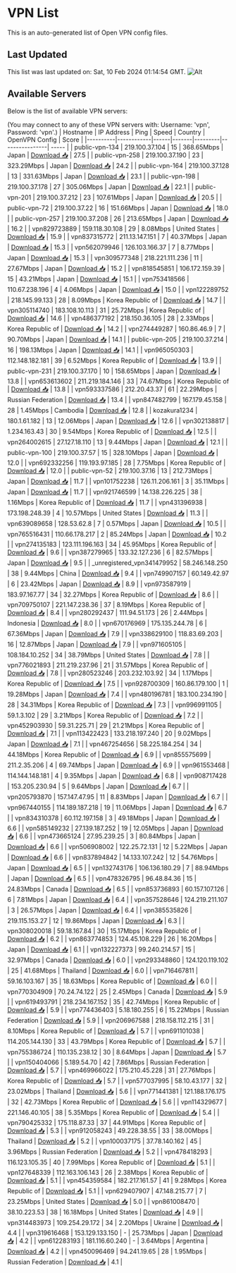# VPN List

This is an auto-generated list of Open VPN config files.

## Last Updated

This list was last updated on: Sat, 10 Feb 2024 01:14:54 GMT.
![Alt](https://repobeats.axiom.co/api/embed/186b98318ef1479477931607c1ad7d823f12451f.svg "Repobeats analytics image")

## Available Servers

Below is the list of available VPN servers:

(You may connect to any of these VPN servers with: Username: 'vpn', Password: 'vpn'.)
| Hostname | IP Address | Ping | Speed | Country | OpenVPN Config | Score |
|----------|------------|------|-------|---------|----------------| ----- |
| public-vpn-134 | 219.100.37.104 | 15 | 368.65Mbps | Japan | [Download 📥](./configs/server_0_JP.ovpn) | 27.5 |
| public-vpn-258 | 219.100.37.190 | 23 | 323.29Mbps | Japan | [Download 📥](./configs/server_1_JP.ovpn) | 24.2 |
| public-vpn-164 | 219.100.37.128 | 13 | 331.63Mbps | Japan | [Download 📥](./configs/server_2_JP.ovpn) | 23.1 |
| public-vpn-198 | 219.100.37.178 | 27 | 305.06Mbps | Japan | [Download 📥](./configs/server_3_JP.ovpn) | 22.1 |
| public-vpn-201 | 219.100.37.212 | 23 | 107.61Mbps | Japan | [Download 📥](./configs/server_4_JP.ovpn) | 20.5 |
| public-vpn-72 | 219.100.37.22 | 16 | 151.66Mbps | Japan | [Download 📥](./configs/server_5_JP.ovpn) | 18.0 |
| public-vpn-257 | 219.100.37.208 | 26 | 213.65Mbps | Japan | [Download 📥](./configs/server_6_JP.ovpn) | 16.2 |
| vpn829723889 | 159.118.30.108 | 29 | 8.08Mbps | United States | [Download 📥](./configs/server_7_US.ovpn) | 15.9 |
| vpn837315772 | 211.13.147.151 | 7 | 40.37Mbps | Japan | [Download 📥](./configs/server_8_JP.ovpn) | 15.3 |
| vpn562079946 | 126.103.166.37 | 7 | 8.77Mbps | Japan | [Download 📥](./configs/server_9_JP.ovpn) | 15.3 |
| vpn309577348 | 218.221.111.236 | 11 | 27.67Mbps | Japan | [Download 📥](./configs/server_10_JP.ovpn) | 15.2 |
| vpn818545851 | 106.172.159.39 | 15 | 43.21Mbps | Japan | [Download 📥](./configs/server_11_JP.ovpn) | 15.1 |
| vpn753418566 | 110.67.238.196 | 4 | 4.06Mbps | Japan | [Download 📥](./configs/server_12_JP.ovpn) | 15.0 |
| vpn122289752 | 218.145.99.133 | 28 | 8.09Mbps | Korea Republic of | [Download 📥](./configs/server_13_KR.ovpn) | 14.7 |
| vpn305114740 | 183.108.10.113 | 31 | 25.72Mbps | Korea Republic of | [Download 📥](./configs/server_14_KR.ovpn) | 14.6 |
| vpn486377192 | 218.150.36.105 | 28 | 2.33Mbps | Korea Republic of | [Download 📥](./configs/server_15_KR.ovpn) | 14.2 |
| vpn274449287 | 160.86.46.9 | 7 | 90.70Mbps | Japan | [Download 📥](./configs/server_16_JP.ovpn) | 14.1 |
| public-vpn-205 | 219.100.37.214 | 16 | 198.13Mbps | Japan | [Download 📥](./configs/server_17_JP.ovpn) | 14.1 |
| vpn965050303 | 112.148.182.181 | 39 | 6.52Mbps | Korea Republic of | [Download 📥](./configs/server_18_KR.ovpn) | 13.9 |
| public-vpn-231 | 219.100.37.170 | 10 | 158.65Mbps | Japan | [Download 📥](./configs/server_19_JP.ovpn) | 13.8 |
| vpn653613602 | 211.219.184.146 | 33 | 74.67Mbps | Korea Republic of | [Download 📥](./configs/server_20_KR.ovpn) | 13.8 |
| vpn593337586 | 212.20.43.37 | 61 | 22.29Mbps | Russian Federation | [Download 📥](./configs/server_21_RU.ovpn) | 13.4 |
| vpn847482799 | 167.179.45.158 | 28 | 1.45Mbps | Cambodia | [Download 📥](./configs/server_22_KH.ovpn) | 12.8 |
| kozakura1234 | 180.1.61.182 | 13 | 12.06Mbps | Japan | [Download 📥](./configs/server_23_JP.ovpn) | 12.6 |
| vpn302138817 | 1.234.163.43 | 30 | 9.54Mbps | Korea Republic of | [Download 📥](./configs/server_24_KR.ovpn) | 12.5 |
| vpn264002615 | 27.127.18.110 | 13 | 9.44Mbps | Japan | [Download 📥](./configs/server_25_JP.ovpn) | 12.1 |
| public-vpn-100 | 219.100.37.57 | 15 | 328.10Mbps | Japan | [Download 📥](./configs/server_26_JP.ovpn) | 12.0 |
| vpn692332256 | 119.193.97.185 | 28 | 7.75Mbps | Korea Republic of | [Download 📥](./configs/server_27_KR.ovpn) | 12.0 |
| public-vpn-52 | 219.100.37.16 | 13 | 212.73Mbps | Japan | [Download 📥](./configs/server_28_JP.ovpn) | 11.7 |
| vpn101752238 | 126.11.206.161 | 3 | 35.11Mbps | Japan | [Download 📥](./configs/server_29_JP.ovpn) | 11.7 |
| vpn921746599 | 14.138.226.225 | 38 | 1.16Mbps | Korea Republic of | [Download 📥](./configs/server_30_KR.ovpn) | 11.7 |
| vpn431396938 | 173.198.248.39 | 4 | 10.57Mbps | United States | [Download 📥](./configs/server_31_US.ovpn) | 11.3 |
| vpn639089658 | 128.53.62.8 | 7 | 0.57Mbps | Japan | [Download 📥](./configs/server_32_JP.ovpn) | 10.5 |
| vpn765516431 | 110.66.178.217 | 2 | 85.24Mbps | Japan | [Download 📥](./configs/server_33_JP.ovpn) | 10.2 |
| vpn274135183 | 123.111.196.163 | 34 | 45.95Mbps | Korea Republic of | [Download 📥](./configs/server_34_KR.ovpn) | 9.6 |
| vpn387279965 | 133.32.127.236 | 6 | 82.57Mbps | Japan | [Download 📥](./configs/server_35_JP.ovpn) | 9.5 |
| _unregistered_vpn341479952 | 58.246.148.250 | 38 | 9.44Mbps | China | [Download 📥](./configs/server_36_CN.ovpn) | 9.4 |
| vpn749907157 | 60.149.42.97 | 6 | 23.42Mbps | Japan | [Download 📥](./configs/server_37_JP.ovpn) | 8.9 |
| vpn973587919 | 183.97.167.77 | 34 | 32.27Mbps | Korea Republic of | [Download 📥](./configs/server_38_KR.ovpn) | 8.6 |
| vpn709750107 | 221.147.238.36 | 37 | 8.19Mbps | Korea Republic of | [Download 📥](./configs/server_39_KR.ovpn) | 8.4 |
| vpn280292437 | 111.94.51.173 | 26 | 2.44Mbps | Indonesia | [Download 📥](./configs/server_40_ID.ovpn) | 8.0 |
| vpn670176969 | 175.135.244.78 | 6 | 67.36Mbps | Japan | [Download 📥](./configs/server_41_JP.ovpn) | 7.9 |
| vpn338629100 | 118.83.69.203 | 16 | 12.87Mbps | Japan | [Download 📥](./configs/server_42_JP.ovpn) | 7.9 |
| vpn971605105 | 108.184.10.252 | 34 | 38.79Mbps | United States | [Download 📥](./configs/server_43_US.ovpn) | 7.8 |
| vpn776021893 | 211.219.237.96 | 21 | 31.57Mbps | Korea Republic of | [Download 📥](./configs/server_44_KR.ovpn) | 7.8 |
| vpn280523246 | 203.232.103.92 | 34 | 1.17Mbps | Korea Republic of | [Download 📥](./configs/server_45_KR.ovpn) | 7.5 |
| vpn928700309 | 160.86.179.100 | 1 | 19.28Mbps | Japan | [Download 📥](./configs/server_46_JP.ovpn) | 7.4 |
| vpn480196781 | 183.100.234.190 | 28 | 34.31Mbps | Korea Republic of | [Download 📥](./configs/server_47_KR.ovpn) | 7.3 |
| vpn996991105 | 59.1.3.102 | 29 | 3.21Mbps | Korea Republic of | [Download 📥](./configs/server_48_KR.ovpn) | 7.2 |
| vpn452903930 | 59.31.225.71 | 29 | 21.21Mbps | Korea Republic of | [Download 📥](./configs/server_49_KR.ovpn) | 7.1 |
| vpn113422423 | 133.218.197.240 | 20 | 9.02Mbps | Japan | [Download 📥](./configs/server_50_JP.ovpn) | 7.1 |
| vpn467254656 | 58.225.184.254 | 34 | 44.18Mbps | Korea Republic of | [Download 📥](./configs/server_51_KR.ovpn) | 6.9 |
| vpn855575699 | 211.2.35.206 | 4 | 69.74Mbps | Japan | [Download 📥](./configs/server_52_JP.ovpn) | 6.9 |
| vpn961553468 | 114.144.148.181 | 4 | 9.35Mbps | Japan | [Download 📥](./configs/server_53_JP.ovpn) | 6.8 |
| vpn908717428 | 153.205.230.94 | 5 | 9.64Mbps | Japan | [Download 📥](./configs/server_54_JP.ovpn) | 6.7 |
| vpn205793870 | 157.147.47.95 | 11 | 8.83Mbps | Japan | [Download 📥](./configs/server_55_JP.ovpn) | 6.7 |
| vpn967440155 | 114.189.187.218 | 19 | 11.06Mbps | Japan | [Download 📥](./configs/server_56_JP.ovpn) | 6.7 |
| vpn834310378 | 60.112.197.158 | 3 | 49.18Mbps | Japan | [Download 📥](./configs/server_57_JP.ovpn) | 6.6 |
| vpn585149232 | 27.139.187.252 | 19 | 12.05Mbps | Japan | [Download 📥](./configs/server_58_JP.ovpn) | 6.6 |
| vpn473665124 | 27.95.239.25 | 3 | 80.84Mbps | Japan | [Download 📥](./configs/server_59_JP.ovpn) | 6.6 |
| vpn506908002 | 122.25.72.131 | 12 | 5.22Mbps | Japan | [Download 📥](./configs/server_60_JP.ovpn) | 6.6 |
| vpn837894842 | 14.133.107.242 | 12 | 54.76Mbps | Japan | [Download 📥](./configs/server_61_JP.ovpn) | 6.5 |
| vpn132743176 | 106.136.180.29 | 7 | 88.94Mbps | Japan | [Download 📥](./configs/server_62_JP.ovpn) | 6.5 |
| vpn478326795 | 96.48.84.36 | 15 | 24.83Mbps | Canada | [Download 📥](./configs/server_63_CA.ovpn) | 6.5 |
| vpn853736893 | 60.157.107.126 | 6 | 7.81Mbps | Japan | [Download 📥](./configs/server_64_JP.ovpn) | 6.4 |
| vpn357528646 | 124.219.211.107 | 3 | 26.57Mbps | Japan | [Download 📥](./configs/server_65_JP.ovpn) | 6.4 |
| vpn385535826 | 219.115.153.27 | 12 | 19.86Mbps | Japan | [Download 📥](./configs/server_66_JP.ovpn) | 6.3 |
| vpn308020018 | 59.18.167.84 | 30 | 15.17Mbps | Korea Republic of | [Download 📥](./configs/server_67_KR.ovpn) | 6.2 |
| vpn863774853 | 124.45.108.229 | 26 | 16.20Mbps | Japan | [Download 📥](./configs/server_68_JP.ovpn) | 6.1 |
| vpn132227373 | 99.240.214.57 | 15 | 32.97Mbps | Canada | [Download 📥](./configs/server_69_CA.ovpn) | 6.0 |
| vpn293348860 | 124.120.119.102 | 25 | 41.68Mbps | Thailand | [Download 📥](./configs/server_70_TH.ovpn) | 6.0 |
| vpn716467811 | 59.16.103.167 | 35 | 18.63Mbps | Korea Republic of | [Download 📥](./configs/server_71_KR.ovpn) | 6.0 |
| vpn770304909 | 70.24.74.122 | 25 | 2.45Mbps | Canada | [Download 📥](./configs/server_72_CA.ovpn) | 5.9 |
| vpn619493791 | 218.234.167.152 | 35 | 42.74Mbps | Korea Republic of | [Download 📥](./configs/server_73_KR.ovpn) | 5.9 |
| vpn774436403 | 5.18.180.255 | 6 | 15.22Mbps | Russian Federation | [Download 📥](./configs/server_74_RU.ovpn) | 5.9 |
| vpn206967588 | 218.158.112.215 | 31 | 8.10Mbps | Korea Republic of | [Download 📥](./configs/server_75_KR.ovpn) | 5.7 |
| vpn691101038 | 114.205.144.130 | 33 | 43.79Mbps | Korea Republic of | [Download 📥](./configs/server_76_KR.ovpn) | 5.7 |
| vpn755386724 | 110.135.238.12 | 30 | 8.64Mbps | Japan | [Download 📥](./configs/server_77_JP.ovpn) | 5.7 |
| vpn150404066 | 5.189.54.70 | 42 | 7.86Mbps | Russian Federation | [Download 📥](./configs/server_78_RU.ovpn) | 5.7 |
| vpn469966022 | 175.210.45.228 | 31 | 27.76Mbps | Korea Republic of | [Download 📥](./configs/server_79_KR.ovpn) | 5.7 |
| vpn577037995 | 58.10.43.177 | 32 | 23.02Mbps | Thailand | [Download 📥](./configs/server_80_TH.ovpn) | 5.6 |
| vpn771441381 | 121.188.176.175 | 32 | 42.73Mbps | Korea Republic of | [Download 📥](./configs/server_81_KR.ovpn) | 5.6 |
| vpn114329677 | 221.146.40.105 | 38 | 5.35Mbps | Korea Republic of | [Download 📥](./configs/server_82_KR.ovpn) | 5.4 |
| vpn790425332 | 175.118.87.33 | 37 | 44.91Mbps | Korea Republic of | [Download 📥](./configs/server_83_KR.ovpn) | 5.3 |
| vpn912058243 | 49.228.38.55 | 33 | 38.00Mbps | Thailand | [Download 📥](./configs/server_84_TH.ovpn) | 5.2 |
| vpn100037175 | 37.78.140.162 | 45 | 3.96Mbps | Russian Federation | [Download 📥](./configs/server_85_RU.ovpn) | 5.2 |
| vpn478418293 | 116.123.105.35 | 40 | 7.99Mbps | Korea Republic of | [Download 📥](./configs/server_86_KR.ovpn) | 5.1 |
| vpn127648339 | 112.163.106.143 | 26 | 2.38Mbps | Korea Republic of | [Download 📥](./configs/server_87_KR.ovpn) | 5.1 |
| vpn454359584 | 182.217.161.57 | 41 | 9.28Mbps | Korea Republic of | [Download 📥](./configs/server_88_KR.ovpn) | 5.1 |
| vpn629407907 | 47.148.215.77 | 7 | 23.25Mbps | United States | [Download 📥](./configs/server_89_US.ovpn) | 5.0 |
| vpn861008470 | 38.10.223.53 | 38 | 16.18Mbps | United States | [Download 📥](./configs/server_90_US.ovpn) | 4.9 |
| vpn314483973 | 109.254.29.172 | 34 | 2.20Mbps | Ukraine | [Download 📥](./configs/server_91_UA.ovpn) | 4.4 |
| vpn319616468 | 153.129.133.150 | - | 25.73Mbps | Japan | [Download 📥](./configs/server_92_JP.ovpn) | 4.2 |
| vpn612283193 | 181.116.60.240 | - | 3.64Mbps | Argentina | [Download 📥](./configs/server_93_AR.ovpn) | 4.2 |
| vpn450096469 | 94.241.19.65 | 28 | 1.95Mbps | Russian Federation | [Download 📥](./configs/server_94_RU.ovpn) | 4.1 |
